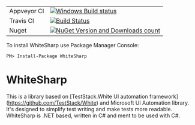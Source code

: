 
|||
|---|---|
|Appveyor CI|[![Windows Build status](https://ci.appveyor.com/api/projects/status/github/ilya-murzinov/whitesharp?branch=master&svg=true)](https://ci.appveyor.com/project/ilya-murzinov/whitesharp/branch/master)|
|Travis CI|[![Build Status](https://travis-ci.org/ilya-murzinov/WhiteSharp.svg?branch=master)](https://travis-ci.org/ilya-murzinov/WhiteSharp)|
|Nuget|[![NuGet Version and Downloads count](https://buildstats.info/nuget/WhiteSharp)](https://www.nuget.org/packages/WhiteSharp)|


To install WhiteSharp use Package Manager Console:
```
PM> Install-Package WhiteSharp
```

WhiteSharp
==========

This is a library based on [TestStack.White UI automation framework] (https://github.com/TestStack/White) and Microsoft UI Automation library. It's designed to simplify test writing and make tests more readable. WhiteSharp is .NET based, written in C# and ment to be used with C#.
